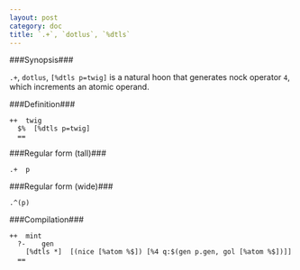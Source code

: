 ```yaml
---
layout: post
category: doc
title: `.+`, `dotlus`, `%dtls`
---
```


###Synopsis###

`.+`, `dotlus`, `[%dtls p=twig]` is a natural hoon that generates
nock operator `4`, which increments an atomic operand.

###Definition###

    ++  twig  
      $%  [%dtls p=twig]
      ==

###Regular form (tall)###

    .+  p

###Regular form (wide)###

    .^(p)

###Compilation###
   
    ++  mint
      ?-    gen
        [%dtls *]  [(nice [%atom %$]) [%4 q:$(gen p.gen, gol [%atom %$])]]
      ==
